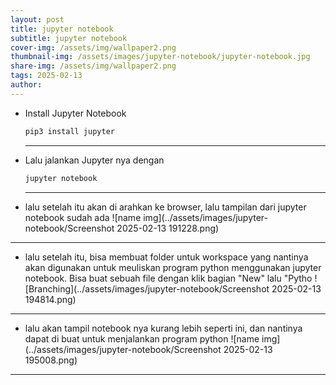 ```yaml
---
layout: post
title: jupyter notebook
subtitle: jupyter notebook
cover-img: /assets/img/wallpaper2.png
thumbnail-img: /assets/images/jupyter-notebook/jupyter-notebook.jpg
share-img: /assets/img/wallpaper2.png
tags: 2025-02-13
author: 
---
```

- Install Jupyter Notebook
  ```bash
  pip3 install jupyter
  ```
  ---

- Lalu jalankan Jupyter nya dengan
  ```bash
  jupyter notebook
  ```
  ---

- lalu setelah itu akan di arahkan ke browser, lalu tampilan dari jupyter notebook sudah ada
  ![name img](../assets/images/jupyter-notebook/Screenshot 2025-02-13 191228.png)
---

- lalu setelah itu, bisa membuat folder untuk workspace yang nantinya akan digunakan untuk meuliskan program python menggunakan jupyter notebook. Bisa buat sebuah file dengan klik bagian "New" lalu "Pytho
  ![Branching](../assets/images/jupyter-notebook/Screenshot 2025-02-13 194814.png)
---

- lalu akan tampil notebook nya kurang lebih seperti ini, dan nantinya dapat di buat untuk menjalankan program python
  ![name img](../assets/images/jupyter-notebook/Screenshot 2025-02-13 195008.png)
---
